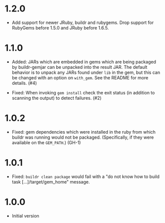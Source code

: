 1.2.0
=====

- Add support for newer JRuby, buildr and rubygems. Drop support for RubyGems
  before 1.5.0 and JRuby before 1.6.5.

1.1.0
=====

- Added: JARs which are embedded in gems which are being packaged by
  buildr-gemjar can be unpacked into the result JAR. The default
  behavior is to unpack any JARs found under `lib` in the gem, but
  this can be changed with an option on `with_gem`. See the README for
  more details. (#4)

- Fixed: When invoking `gem install` check the exit status (in
  addition to scanning the output) to detect failures. (#2)

1.0.2
=====

- Fixed: gem dependencies which were installed in the ruby from which
  buildr was running would not be packaged. (Specifically, if they
  were available on the `GEM_PATH`.) (GH-1)

1.0.1
=====

- Fixed: `buildr clean package` would fail with a "do not know how to
  build task [...]/target/gem_home" message.

1.0.0
=====

- Initial version
